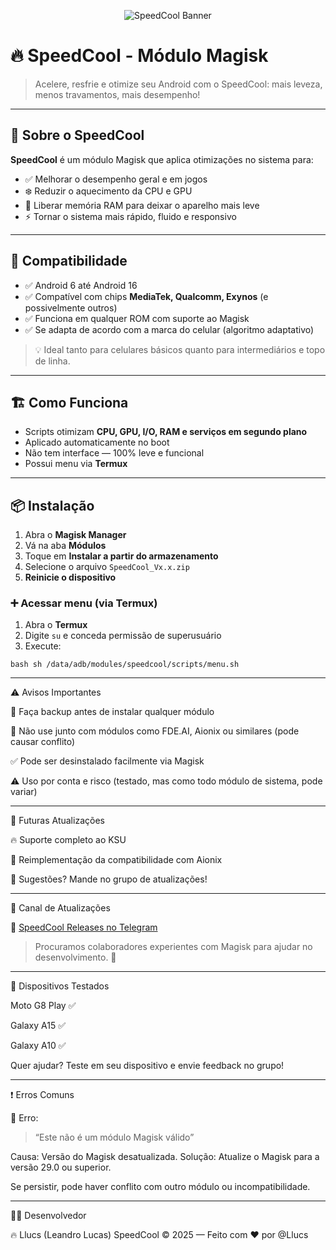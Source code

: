 <p align="center">
  <img src="https://raw.githubusercontent.com/Llucs/SpeedCool-Modulo-Magisk/main/banner.png" alt="SpeedCool Banner" />
</p>

# 🔥 SpeedCool - Módulo Magisk

> Acelere, resfrie e otimize seu Android com o SpeedCool: mais leveza, menos travamentos, mais desempenho!

---

## 🚀 Sobre o SpeedCool

**SpeedCool** é um módulo Magisk que aplica otimizações no sistema para:

- ✅ Melhorar o desempenho geral e em jogos
- ❄️ Reduzir o aquecimento da CPU e GPU
- 🧠 Liberar memória RAM para deixar o aparelho mais leve
- ⚡ Tornar o sistema mais rápido, fluido e responsivo

---

## 📱 Compatibilidade

- ✅ Android 6 até Android 16
- ✅ Compatível com chips **MediaTek, Qualcomm, Exynos** (e possivelmente outros)
- ✅ Funciona em qualquer ROM com suporte ao Magisk
- ✅ Se adapta de acordo com a marca do celular (algoritmo adaptativo)

> 💡 Ideal tanto para celulares básicos quanto para intermediários e topo de linha.

---

## 🏗️ Como Funciona

- Scripts otimizam **CPU, GPU, I/O, RAM e serviços em segundo plano**
- Aplicado automaticamente no boot
- Não tem interface — 100% leve e funcional
- Possui menu via **Termux**

---

## 📦 Instalação

1. Abra o **Magisk Manager**
2. Vá na aba **Módulos**
3. Toque em **Instalar a partir do armazenamento**
4. Selecione o arquivo `SpeedCool_Vx.x.zip`
5. **Reinicie o dispositivo**

### ➕ Acessar menu (via Termux)

1. Abra o **Termux**
2. Digite `su` e conceda permissão de superusuário
3. Execute:

`bash
sh /data/adb/modules/speedcool/scripts/menu.sh`


---

⚠️ Avisos Importantes

💾 Faça backup antes de instalar qualquer módulo

🚫 Não use junto com módulos como FDE.AI, Aionix ou similares (pode causar conflito)

✅ Pode ser desinstalado facilmente via Magisk

⚠️ Uso por conta e risco (testado, mas como todo módulo de sistema, pode variar)



---

🔧 Futuras Atualizações

🔥 Suporte completo ao KSU

🔄 Reimplementação da compatibilidade com Aionix

📢 Sugestões? Mande no grupo de atualizações!



---

📢 Canal de Atualizações

🔗 [SpeedCool Releases no Telegram](https://t.me/SpeedCool_Releases)

> Procuramos colaboradores experientes com Magisk para ajudar no desenvolvimento. 💪




---

📱 Dispositivos Testados

Moto G8 Play ✅

Galaxy A15 ✅

Galaxy A10 ✅


Quer ajudar? Teste em seu dispositivo e envie feedback no grupo!


---

❗ Erros Comuns

🔸 Erro:

> “Este não é um módulo Magisk válido”



Causa: Versão do Magisk desatualizada.
Solução: Atualize o Magisk para a versão 29.0 ou superior.

Se persistir, pode haver conflito com outro módulo ou incompatibilidade.


---

👨‍💻 Desenvolvedor

🔥 Llucs (Leandro Lucas)
SpeedCool © 2025 — Feito com ❤️ por @Llucs